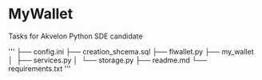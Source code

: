 # MyWallet

Tasks for Akvelon Python SDE candidate

'''
├── config.ini
├── creation_shcema.sql
├── flwallet.py
├── my_wallet
│  ├── services.py
│  └── storage.py
├── readme.md
└── requirements.txt
'''
